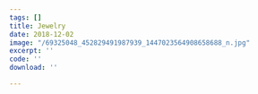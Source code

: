 ```yaml
---
tags: []
title: Jewelry
date: 2018-12-02
image: "/69325048_452829491987939_1447023564908658688_n.jpg"
excerpt: ''
code: ''
download: ''

---
```

